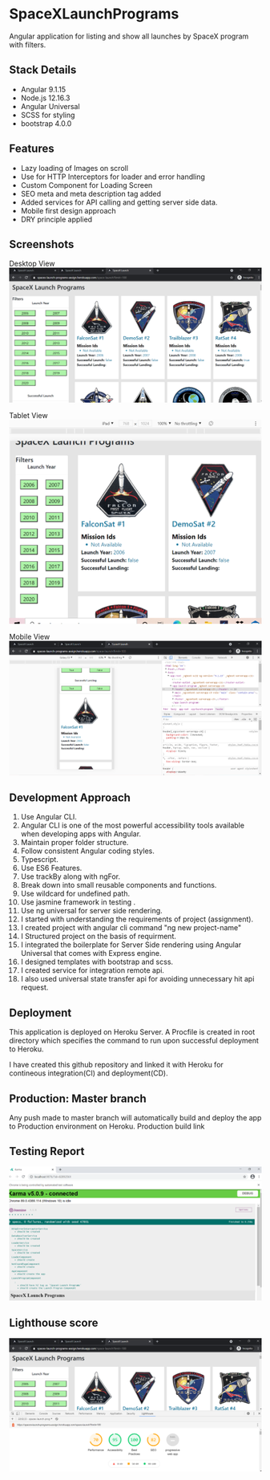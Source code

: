 # SpaceXLaunchPrograms

Angular application for listing and show all launches by SpaceX program with filters.

## Stack Details
 - Angular 9.1.15 
 - Node.js 12.16.3
 - Angular Universal 
 - SCSS for styling 
 - bootstrap 4.0.0

## Features
 - Lazy loading of Images on scroll
 - Use for HTTP Interceptors for loader and error handling
 - Custom Component for Loading Screen
 - SEO meta and meta description tag added
 - Added services for API calling and getting server side data.
 - Mobile first design approach
 - DRY principle applied


## Screenshots

Desktop View
![Desktop view](./screenshots/desktop-view.PNG)

Tablet View
![Desktop view](./screenshots/tab-view.PNG)

Mobile View
![Desktop view](./screenshots/mobile-view.PNG)

## Development Approach
1. Use Angular CLI.
2. Angular CLI is one of the most powerful accessibility tools available when developing apps with Angular.
3. Maintain proper folder structure.
4. Follow consistent Angular coding styles.
5. Typescript.
6. Use ES6 Features.
7. Use trackBy along with ngFor.
8. Break down into small reusable components and functions.
9. Use wildcard for undefined path.
10. Use jasmine framework in testing .
11. Use ng universal for server side rendering.
12. I started with understanding the requirements of project (assignment).
13. I created project with angular cli command "ng new project-name"
14. I Structured project on the basis of requirment.
15. I integrated the boilerplate for Server Side rendering using Angular Universal that comes with Express engine.
16. I designed templates with bootstrap and scss.
17. I created service for integration remote api.
18. I also used universal state transfer api for avoiding unnecessary hit api request.

## Deployment
This application is deployed on Heroku Server. A Procfile is created in root directory which specifies the command to run upon successful deployment to Heroku.

I have created this github repository and linked it with Heroku for contineous integration(CI) and deployment(CD).

## Production: Master branch
Any push made to master branch will automatically build and deploy the app to Production environment on Heroku. Production build link

## Testing Report
![Desktop view](./screenshots/test-report.PNG)

## Lighthouse score
![Desktop view](./screenshots/light-house-report.PNG)